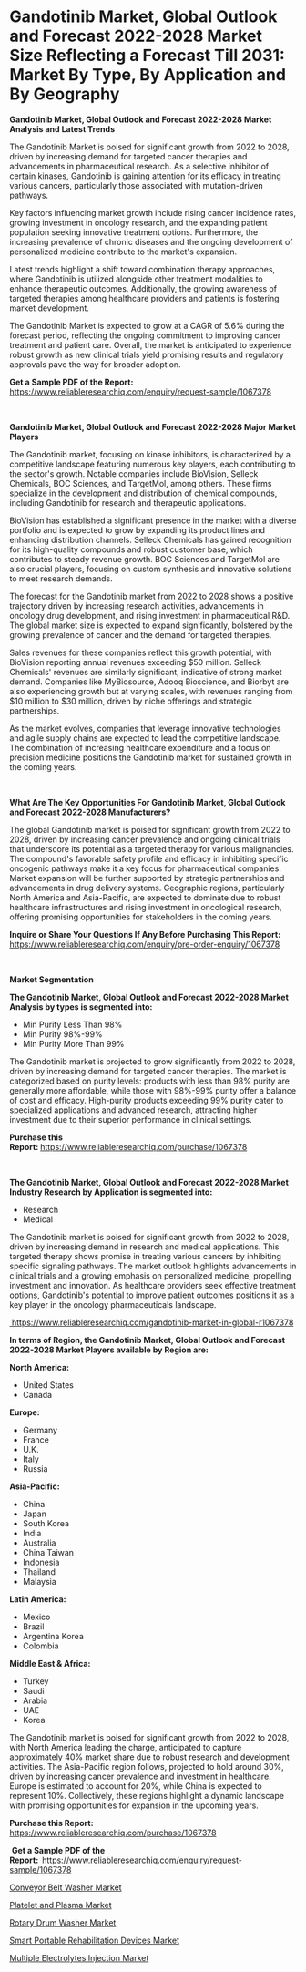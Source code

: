 <p><h1>Gandotinib Market, Global Outlook and Forecast 2022-2028 Market Size Reflecting a Forecast Till 2031: Market By Type, By Application and By Geography</h1></p><p><strong>Gandotinib Market, Global Outlook and Forecast 2022-2028 Market Analysis and Latest Trends</strong></p>
<p><p>The Gandotinib Market is poised for significant growth from 2022 to 2028, driven by increasing demand for targeted cancer therapies and advancements in pharmaceutical research. As a selective inhibitor of certain kinases, Gandotinib is gaining attention for its efficacy in treating various cancers, particularly those associated with mutation-driven pathways. </p><p>Key factors influencing market growth include rising cancer incidence rates, growing investment in oncology research, and the expanding patient population seeking innovative treatment options. Furthermore, the increasing prevalence of chronic diseases and the ongoing development of personalized medicine contribute to the market's expansion. </p><p>Latest trends highlight a shift toward combination therapy approaches, where Gandotinib is utilized alongside other treatment modalities to enhance therapeutic outcomes. Additionally, the growing awareness of targeted therapies among healthcare providers and patients is fostering market development. </p><p>The Gandotinib Market is expected to grow at a CAGR of 5.6% during the forecast period, reflecting the ongoing commitment to improving cancer treatment and patient care. Overall, the market is anticipated to experience robust growth as new clinical trials yield promising results and regulatory approvals pave the way for broader adoption.</p></p>
<p><strong>Get a Sample PDF of the Report:&nbsp;</strong> <a href="https://www.reliableresearchiq.com/enquiry/request-sample/1067378?utm_campaign=1159&utm_medium=2&utm_source=Github&utm_content=ia&utm_term=04122024&utm_id=gandotinib-market-global-outlook-and-forecast-2022-2028">https://www.reliableresearchiq.com/enquiry/request-sample/1067378</a></p>
<p>&nbsp;</p>
<p><strong>Gandotinib Market, Global Outlook and Forecast 2022-2028 Major Market Players</strong></p>
<p><p>The Gandotinib market, focusing on kinase inhibitors, is characterized by a competitive landscape featuring numerous key players, each contributing to the sector's growth. Notable companies include BioVision, Selleck Chemicals, BOC Sciences, and TargetMol, among others. These firms specialize in the development and distribution of chemical compounds, including Gandotinib for research and therapeutic applications.</p><p>BioVision has established a significant presence in the market with a diverse portfolio and is expected to grow by expanding its product lines and enhancing distribution channels. Selleck Chemicals has gained recognition for its high-quality compounds and robust customer base, which contributes to steady revenue growth. BOC Sciences and TargetMol are also crucial players, focusing on custom synthesis and innovative solutions to meet research demands.</p><p>The forecast for the Gandotinib market from 2022 to 2028 shows a positive trajectory driven by increasing research activities, advancements in oncology drug development, and rising investment in pharmaceutical R&D. The global market size is expected to expand significantly, bolstered by the growing prevalence of cancer and the demand for targeted therapies.</p><p>Sales revenues for these companies reflect this growth potential, with BioVision reporting annual revenues exceeding $50 million. Selleck Chemicals' revenues are similarly significant, indicative of strong market demand. Companies like MyBiosource, Adooq Bioscience, and Biorbyt are also experiencing growth but at varying scales, with revenues ranging from $10 million to $30 million, driven by niche offerings and strategic partnerships.</p><p>As the market evolves, companies that leverage innovative technologies and agile supply chains are expected to lead the competitive landscape. The combination of increasing healthcare expenditure and a focus on precision medicine positions the Gandotinib market for sustained growth in the coming years.</p></p>
<p>&nbsp;</p>
<p><strong>What Are The Key Opportunities For Gandotinib Market, Global Outlook and Forecast 2022-2028 Manufacturers?</strong></p>
<p><p>The global Gandotinib market is poised for significant growth from 2022 to 2028, driven by increasing cancer prevalence and ongoing clinical trials that underscore its potential as a targeted therapy for various malignancies. The compound's favorable safety profile and efficacy in inhibiting specific oncogenic pathways make it a key focus for pharmaceutical companies. Market expansion will be further supported by strategic partnerships and advancements in drug delivery systems. Geographic regions, particularly North America and Asia-Pacific, are expected to dominate due to robust healthcare infrastructures and rising investment in oncological research, offering promising opportunities for stakeholders in the coming years.</p></p>
<p><strong>Inquire or Share Your Questions If Any Before Purchasing This Report:</strong> <a href="https://www.reliableresearchiq.com/enquiry/pre-order-enquiry/1067378?utm_campaign=1159&utm_medium=2&utm_source=Github&utm_content=ia&utm_term=04122024&utm_id=gandotinib-market-global-outlook-and-forecast-2022-2028">https://www.reliableresearchiq.com/enquiry/pre-order-enquiry/1067378</a></p>
<p>&nbsp;</p>
<p><strong>Market Segmentation</strong></p>
<p><strong>The Gandotinib Market, Global Outlook and Forecast 2022-2028 Market Analysis by types is segmented into:</strong></p>
<p><ul><li>Min Purity Less Than 98%</li><li>Min Purity 98%-99%</li><li>Min Purity More Than 99%</li></ul></p>
<p><p>The Gandotinib market is projected to grow significantly from 2022 to 2028, driven by increasing demand for targeted cancer therapies. The market is categorized based on purity levels: products with less than 98% purity are generally more affordable, while those with 98%-99% purity offer a balance of cost and efficacy. High-purity products exceeding 99% purity cater to specialized applications and advanced research, attracting higher investment due to their superior performance in clinical settings.</p></p>
<p><strong>Purchase this Report:&nbsp;</strong><a href="https://www.reliableresearchiq.com/purchase/1067378?utm_campaign=1159&utm_medium=2&utm_source=Github&utm_content=ia&utm_term=04122024&utm_id=gandotinib-market-global-outlook-and-forecast-2022-2028">https://www.reliableresearchiq.com/purchase/1067378</a></p>
<p>&nbsp;</p>
<p><strong>The Gandotinib Market, Global Outlook and Forecast 2022-2028 Market Industry Research by Application is segmented into:</strong></p>
<p><ul><li>Research</li><li>Medical</li></ul></p>
<p><p>The Gandotinib market is poised for significant growth from 2022 to 2028, driven by increasing demand in research and medical applications. This targeted therapy shows promise in treating various cancers by inhibiting specific signaling pathways. The market outlook highlights advancements in clinical trials and a growing emphasis on personalized medicine, propelling investment and innovation. As healthcare providers seek effective treatment options, Gandotinib's potential to improve patient outcomes positions it as a key player in the oncology pharmaceuticals landscape.</p></p>
<p><a href="https://www.reliableresearchiq.com/gandotinib-market-in-global-r1067378?utm_campaign=1159&utm_medium=2&utm_source=Github&utm_content=ia&utm_term=04122024&utm_id=gandotinib-market-global-outlook-and-forecast-2022-2028">&nbsp;https://www.reliableresearchiq.com/gandotinib-market-in-global-r1067378</a></p>
<p><strong>In terms of Region, the Gandotinib Market, Global Outlook and Forecast 2022-2028 Market Players available by Region are:</strong></p>
<p>
    <p> <strong> North America: </strong>
        <ul>
            <li>United States</li>
            <li>Canada</li>
        </ul>
        </p> 
    <p> <strong> Europe: </strong>
        <ul>
            <li>Germany</li>
            <li>France</li>
            <li>U.K.</li>
            <li>Italy</li>
            <li>Russia</li>
        </ul>
        </p> 
    <p> <strong> Asia-Pacific: </strong>
        <ul>
            <li>China</li>
            <li>Japan</li>
            <li>South Korea</li>
            <li>India</li>
            <li>Australia</li>
            <li>China Taiwan</li>
            <li>Indonesia</li>
            <li>Thailand</li>
            <li>Malaysia</li>
        </ul>
        </p> 
    <p> <strong> Latin America: </strong>
        <ul>
            <li>Mexico</li>
            <li>Brazil</li>
            <li>Argentina Korea</li>
            <li>Colombia</li>
        </ul>
        </p> 
    <p> <strong> Middle East & Africa: </strong>
        <ul>
            <li>Turkey</li>
            <li>Saudi</li>
            <li>Arabia</li>
            <li>UAE</li>
            <li>Korea</li>
        </ul>
    </p>
    </p>
<p><p>The Gandotinib market is poised for significant growth from 2022 to 2028, with North America leading the charge, anticipated to capture approximately 40% market share due to robust research and development activities. The Asia-Pacific region follows, projected to hold around 30%, driven by increasing cancer prevalence and investment in healthcare. Europe is estimated to account for 20%, while China is expected to represent 10%. Collectively, these regions highlight a dynamic landscape with promising opportunities for expansion in the upcoming years.</p></p>
<p><strong>Purchase this Report: </strong><a href="https://www.reliableresearchiq.com/purchase/1067378?utm_campaign=1159&utm_medium=2&utm_source=Github&utm_content=ia&utm_term=04122024&utm_id=gandotinib-market-global-outlook-and-forecast-2022-2028">https://www.reliableresearchiq.com/purchase/1067378</a></p>
<p>&nbsp;<strong>Get a Sample PDF of the Report:&nbsp;&nbsp;</strong><a href="https://www.reliableresearchiq.com/enquiry/request-sample/1067378?utm_campaign=1159&utm_medium=2&utm_source=Github&utm_content=ia&utm_term=04122024&utm_id=gandotinib-market-global-outlook-and-forecast-2022-2028">https://www.reliableresearchiq.com/enquiry/request-sample/1067378</a></p>
<p><strong></strong></p>
<p><p><a href="https://issuu.com/reportprime-2/docs/conveyor-belt-washer-market-size-2030.pptx?utm_campaign=1159&utm_medium=2&utm_source=Github&utm_content=ia&utm_term=04122024&utm_id=gandotinib-market-global-outlook-and-forecast-2022-2028">Conveyor Belt Washer Market</a></p><p><a href="https://www.linkedin.com/pulse/platelet-plasma-industry-projections-market-revenue-ihfbe?utm_campaign=1159&utm_medium=2&utm_source=Github&utm_content=ia&utm_term=04122024&utm_id=gandotinib-market-global-outlook-and-forecast-2022-2028">Platelet and Plasma Market</a></p><p><a href="https://issuu.com/reportprime-2/docs/rotary-drum-washer-market-size-2030.pptx?utm_campaign=1159&utm_medium=2&utm_source=Github&utm_content=ia&utm_term=04122024&utm_id=gandotinib-market-global-outlook-and-forecast-2022-2028">Rotary Drum Washer Market</a></p><p><a href="https://www.linkedin.com/pulse/smart-portable-rehabilitation-devices-market-report-competitive-prcve?utm_campaign=1159&utm_medium=2&utm_source=Github&utm_content=ia&utm_term=04122024&utm_id=gandotinib-market-global-outlook-and-forecast-2022-2028">Smart Portable Rehabilitation Devices Market</a></p><p><a href="https://www.linkedin.com/pulse/projected-revenue-growth-multiple-electrolytes-injection-2odle?utm_campaign=1159&utm_medium=2&utm_source=Github&utm_content=ia&utm_term=04122024&utm_id=gandotinib-market-global-outlook-and-forecast-2022-2028">Multiple Electrolytes Injection Market</a></p></p>